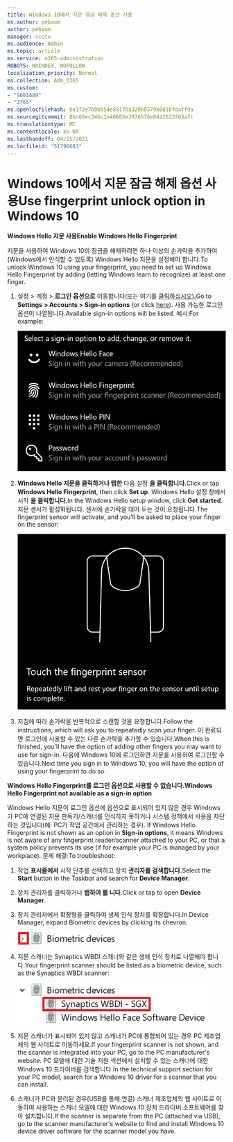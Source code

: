 ```yaml
---
title: Windows 10에서 지문 잠금 해제 옵션 사용
ms.author: pebaum
author: pebaum
manager: scotv
ms.audience: Admin
ms.topic: article
ms.service: o365-administration
ROBOTS: NOINDEX, NOFOLLOW
localization_priority: Normal
ms.collection: Adm_O365
ms.custom:
- "9001689"
- "3765"
ms.openlocfilehash: ba1f2e7b0bb54e89178a320b8579b8d1bfdaff9a
ms.sourcegitcommit: 8bc60ec34bc1e40685e3976576e04a2623f63a7c
ms.translationtype: MT
ms.contentlocale: ko-KR
ms.lasthandoff: 04/15/2021
ms.locfileid: "51796683"
---
```

# <a name="use-fingerprint-unlock-option-in-windows-10"></a><span data-ttu-id="ce53d-102">Windows 10에서 지문 잠금 해제 옵션 사용</span><span class="sxs-lookup"><span data-stu-id="ce53d-102">Use fingerprint unlock option in Windows 10</span></span>

<span data-ttu-id="ce53d-103">**Windows Hello 지문 사용**</span><span class="sxs-lookup"><span data-stu-id="ce53d-103">**Enable Windows Hello Fingerprint**</span></span>

<span data-ttu-id="ce53d-104">지문을 사용하여 Windows 10의 잠금을 해제하려면 하나 이상의 손가락을 추가하여(Windows에서 인식할 수 있도록) Windows Hello 지문을 설정해야 합니다.</span><span class="sxs-lookup"><span data-stu-id="ce53d-104">To unlock Windows 10 using your fingerprint, you need to set up Windows Hello Fingerprint by adding (letting Windows learn to recognize) at least one finger.</span></span> 

1. <span data-ttu-id="ce53d-105">설정 > 계정 > **로그인 옵션으로** 이동합니다(또는 여기를 [클릭하십시오).](ms-settings:signinoptions?activationSource=GetHelp)</span><span class="sxs-lookup"><span data-stu-id="ce53d-105">Go to **Settings  > Accounts > Sign-in options** (or click [here](ms-settings:signinoptions?activationSource=GetHelp)).</span></span> <span data-ttu-id="ce53d-106">사용 가능한 로그인 옵션이 나열됩니다.</span><span class="sxs-lookup"><span data-stu-id="ce53d-106">Available sign-in options will be listed.</span></span> <span data-ttu-id="ce53d-107">예시:</span><span class="sxs-lookup"><span data-stu-id="ce53d-107">For example:</span></span>

    ![로그인 옵션.](media/sign-in-options.png)

2. <span data-ttu-id="ce53d-109">**Windows Hello 지문을 클릭하거나 탭한** 다음 설정 **을 클릭합니다.**</span><span class="sxs-lookup"><span data-stu-id="ce53d-109">Click or tap **Windows Hello Fingerprint**, then click **Set up**.</span></span> <span data-ttu-id="ce53d-110">Windows Hello 설정 창에서 시작 **을 클릭합니다.**</span><span class="sxs-lookup"><span data-stu-id="ce53d-110">In the Windows Hello setup window, click **Get started**.</span></span> <span data-ttu-id="ce53d-111">지문 센서가 활성화됩니다. 센서에 손가락을 대어 두는 것이 요청됩니다.</span><span class="sxs-lookup"><span data-stu-id="ce53d-111">The fingerprint sensor will activate, and you'll be asked to place your finger on the sensor:</span></span>

   ![지문 센서입니다.](media/fingerprint-sensor.png)

3. <span data-ttu-id="ce53d-113">지침에 따라 손가락을 반복적으로 스캔할 것을 요청합니다.</span><span class="sxs-lookup"><span data-stu-id="ce53d-113">Follow the instructions, which will ask you to repeatedly scan your finger.</span></span> <span data-ttu-id="ce53d-114">이 완료되면 로그인에 사용할 수 있는 다른 손가락을 추가할 수 있습니다.</span><span class="sxs-lookup"><span data-stu-id="ce53d-114">When this is finished, you'll have the option of adding other fingers you may want to use for sign-in.</span></span> <span data-ttu-id="ce53d-115">다음에 Windows 10에 로그인하면 지문을 사용하여 로그인할 수 있습니다.</span><span class="sxs-lookup"><span data-stu-id="ce53d-115">Next time you sign in to Windows 10, you will have the option of using your fingerprint to do so.</span></span>

<span data-ttu-id="ce53d-116">**Windows Hello Fingerprint를 로그인 옵션으로 사용할 수 없습니다.**</span><span class="sxs-lookup"><span data-stu-id="ce53d-116">**Windows Hello Fingerprint not available as a sign-in option**</span></span>

<span data-ttu-id="ce53d-117">Windows Hello 지문이 로그인 옵션에 옵션으로 표시되어 있지 않은 경우 Windows가 PC에 연결된 지문 판독기/스캐너를 인식하지 못하거나 시스템 정책에서 사용을 차단하는 것입니다(예: PC가 작업 공간에서 관리하는 경우). </span><span class="sxs-lookup"><span data-stu-id="ce53d-117">If Windows Hello Fingerprint is not shown as an option in **Sign-in options**, it means Windows is not aware of any fingerprint reader/scanner attached to your PC, or that a system policy prevents its use (if for example your PC is managed by your workplace).</span></span> <span data-ttu-id="ce53d-118">문제 해결:</span><span class="sxs-lookup"><span data-stu-id="ce53d-118">To troubleshoot:</span></span> 

1. <span data-ttu-id="ce53d-119">작업 **표시줄에서** 시작 단추를 선택하고 장치 **관리자를 검색합니다.**</span><span class="sxs-lookup"><span data-stu-id="ce53d-119">Select the **Start** button in the Taskbar and search for **Device Manager**.</span></span>

2. <span data-ttu-id="ce53d-120">장치 관리자를 클릭하거나 **탭하여 를 니다.**</span><span class="sxs-lookup"><span data-stu-id="ce53d-120">Click or tap to open **Device Manager**.</span></span>

3. <span data-ttu-id="ce53d-121">장치 관리자에서 확장형을 클릭하여 생체 인식 장치를 확장합니다.</span><span class="sxs-lookup"><span data-stu-id="ce53d-121">In Device Manager, expand Biometric devices by clicking its chevron.</span></span>

   ![생체 인식 장치.](media/biometric-devices.png)

4. <span data-ttu-id="ce53d-123">지문 스캐너는 Synaptics WBDI 스캐너와 같은 생체 인식 장치로 나열해야 합니다.</span><span class="sxs-lookup"><span data-stu-id="ce53d-123">Your fingerprint scanner should be listed as a biometric device, such as the Synaptics WBDI scanner:</span></span>

   ![생체 인식 장치.](media/biometric-devices-expanded.png)

5. <span data-ttu-id="ce53d-125">지문 스캐너가 표시되어 있지 않고 스캐너가 PC에 통합되어 있는 경우 PC 제조업체의 웹 사이트로 이동하세요.</span><span class="sxs-lookup"><span data-stu-id="ce53d-125">If your fingerprint scanner is not shown, and the scanner is integrated into your PC, go to the PC manufacturer's website.</span></span> <span data-ttu-id="ce53d-126">PC 모델에 대한 기술 지원 섹션에서 설치할 수 있는 스캐너에 대한 Windows 10 드라이버를 검색합니다.</span><span class="sxs-lookup"><span data-stu-id="ce53d-126">In the technical support section for your PC model, search for a Windows 10 driver for a scanner that you can install.</span></span>

6. <span data-ttu-id="ce53d-127">스캐너가 PC와 분리된 경우(USB를 통해 연결) 스캐너 제조업체의 웹 사이트로 이동하여 사용하는 스캐너 모델에 대한 Windows 10 장치 드라이버 소프트웨어를 찾아 설치합니다.</span><span class="sxs-lookup"><span data-stu-id="ce53d-127">If the scanner is separate from the PC (attached via USB), go to the scanner manufacturer's website to find and install Windows 10 device driver software for the scanner model you have.</span></span>

